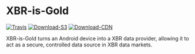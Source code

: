 # XBR-is-Gold

[![Travis](https://travis-ci.org/xbr/xbr-is-gold.svg?branch=master)](https://travis-ci.org/xbr/xbr-is-gold)
[![Download-S3](https://img.shields.io/badge/origin-download-ff69b4.svg?style=flat)](https://s3.eu-central-1.amazonaws.com/download.crossbario.com/index.html?prefix=xbr-is-gold/)
[![Download-CDN](https://img.shields.io/badge/cached-download-ff69b4.svg?style=flat)](https://download.crossbario.com/?prefix=xbr-is-gold/)

XBR-is-Gold turns an Android device into a XBR data provider, allowing it to act as a secure, controlled data source in XBR data markets.
